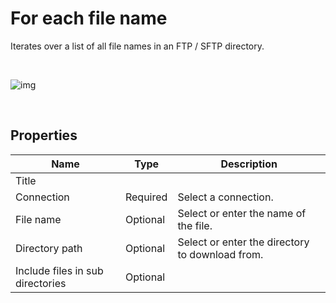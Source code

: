 # For each file name

Iterates over a list of all file names in an FTP / SFTP directory.


<br/>

![img](https://profitbasedocs.blob.core.windows.net/flowimages/ForeachFileName.png)

<br/>


## Properties

| Name             | Type      |Description                                             |
|------------------|-----------|--------------------------------------------------------|
| Title  |   |        |
| Connection | Required  | Select a connection. |
| File name | Optional | Select or enter the name of the file. |
| Directory path | Optional | Select or enter the directory to download from. |
| Include files in sub directories | Optional |  |